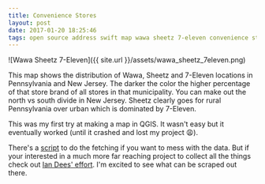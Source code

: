 ```yaml
---
title: Convenience Stores
layout: post
date: 2017-01-20 18:25:46
tags: open source address swift map wawa sheetz 7-eleven convenience stores qgis
---
```


![Wawa Sheetz 7-Eleven]({{ site.url }}/assets/wawa_sheetz_7eleven.png)

This map shows the distribution of Wawa, Sheetz and 7-Eleven locations in Pennsylvania and New Jersey. The darker the color the higher percentage of that store brand of all stores in that municipality. You can make out the north vs south divide in New Jersey. Sheetz clearly goes for rural Pennsylvania over urban which is dominated by 7-Eleven.

This was my first try at making a map in QGIS. It wasn't easy but it eventually worked (until it crashed and lost my project 😩).

 There's a [script](https://github.com/davidchiles/Convenient-Scraper) to do the fetching if you want to mess with the data. But if your interested in a much more far reaching project to collect all the things check out [Ian Dees' effort](https://github.com/iandees/all-the-places). I'm excited to see what can be scraped out there.